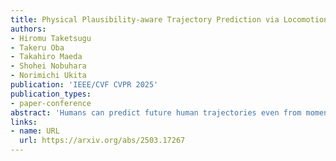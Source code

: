 ```yaml
---
title: Physical Plausibility-aware Trajectory Prediction via Locomotion Embodiment
authors:
- Hiromu Taketsugu
- Takeru Oba
- Takahiro Maeda
- Shohei Nobuhara
- Norimichi Ukita
publication: 'IEEE/CVF CVPR 2025'
publication_types:
- paper-conference
abstract: 'Humans can predict future human trajectories even from momentary observations by using human pose-related cues. However, previous Human Trajectory Prediction (HTP) methods leverage the pose cues implicitly, resulting in implausible predictions. To address this, we propose Locomotion Embodiment, a framework that explicitly evaluates the physical plausibility of the predicted trajectory by locomotion generation under the laws of physics. While the plausibility of locomotion is learned with an indifferentiable physics simulator, it is replaced by our differentiable Locomotion Value function to train an HTP network in a data-driven manner. In particular, our proposed Embodied Locomotion loss is beneficial for efficiently training a stochastic HTP network using multiple heads. Furthermore, the Locomotion Value filter is proposed to filter out implausible trajectories at inference. Experiments demonstrate that our method enhances even the state-of-the-art HTP methods across diverse datasets and problem settings. Our code is available at: https://github.com/ImIntheMiddle/EmLoco.'
links:
- name: URL
  url: https://arxiv.org/abs/2503.17267
---
```


